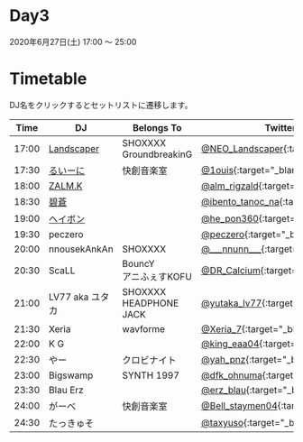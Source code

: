 # Day3

2020年6月27日(土) 17:00 ～ 25:00

# Timetable
DJ名をクリックするとセットリストに遷移します。

| Time  | DJ | Belongs To | Twitter |
| ------ | ------ | ------ | ------ |
| 17:00 | [Landscaper](../setlist/day3/01_Landscaper.md) | SHOXXXX <br> GroundbreakinG  | [@NEO_Landscaper](https://twitter.com/NEO_Landscaper){:target="_blank"}  |
| 17:30 | [るいーに](../setlist/day3/02_1ouis.md) | 快創音楽室 | [@1ouis](https://twitter.com/1ouis){:target="_blank"}  |
| 18:00 | [ZALM.K](../setlist/day3/03_ZALM_K.md) |  | [@alm_rigzald](https://twitter.com/alm_rigzald){:target="_blank"}  |
| 18:30 | [碧蒼](../setlist/day3/04_hekisei.md) | | [@ibento_tanoc_na](https://twitter.com/ibento_tanoc_na){:target="_blank"}  |
| 19:00 | [ヘイボン](../setlist/day3/05_heybon.md) |  | [@he_pon360](https://twitter.com/he_pon360){:target="_blank"}  |
| 19:30 | peczero |  | [@peczero](https://twitter.com/peczero){:target="_blank"}  |
| 20:00 | nnousekAnkAn | SHOXXXX | [@\_\_\_nnunn\_\_\_](https://twitter.com/___nnunn___){:target="_blank"}  |
| 20:30 | ScaLL | BouncY <br> アニふぇすKOFU | [@DR_Calcium](https://twitter.com/DR_Calcium){:target="_blank"}  |
| 21:00 | LV77 aka ユタカ | SHOXXXX <br> HEADPHONE JACK | [@yutaka_lv77](https://twitter.com/yutaka_lv77){:target="_blank"} |
| 21:30 | Xeria | wavforme | [@Xeria_7](https://twitter.com/Xeria_7){:target="_blank"}  |
| 22:00 | K G | | [@king_eaa04](https://twitter.com/king_eaa04){:target="_blank"}  |
| 22:30 | やー | クロビナイト | [@yah_pnz](https://twitter.com/yah_pnz){:target="_blank"}  |
| 23:00 | Bigswamp | SYNTH 1997　| [@dfk_ohnuma](https://twitter.com/dfk_ohnuma){:target="_blank"}  |
| 23:30 | Blau Erz | | [@erz_blau](https://twitter.com/erz_blau){:target="_blank"}  |
| 24:00 | がーべ | 快創音楽室 | [@Bell_staymen04](https://twitter.com/Bell_staymen04){:target="_blank"}  |
| 24:30 | たっきゅそ | | [@taxyuso](https://twitter.com/taxyuso){:target="_blank"}  |
